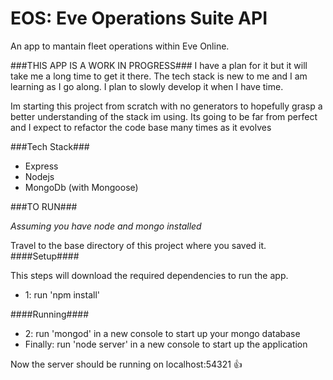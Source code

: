 # EOS: Eve Operations Suite API

An app to mantain fleet operations within Eve Online.


###THIS APP IS A WORK IN PROGRESS###
I have a plan for it but it will take me a long time to get it there. The tech stack is new to me and I am learning as I go along. I plan to slowly develop it when I have time. 


Im starting this project from scratch with no generators to hopefully grasp a better understanding of the stack im using. Its going to be far from perfect and I expect to refactor the code base many times as it evolves

###Tech Stack###
- Express
- Nodejs
- MongoDb (with Mongoose)

###TO RUN###

*Assuming you have node and mongo installed*

Travel to the base directory of this project where you saved it.
####Setup####

This steps will download the required dependencies to run the app.

- 1: run 'npm install' 

####Running####
- 2: run 'mongod'  in a new console to start up your mongo database
- Finally: run 'node server' in a new console to start up the application

Now the server should be running on localhost:54321 :+1:
